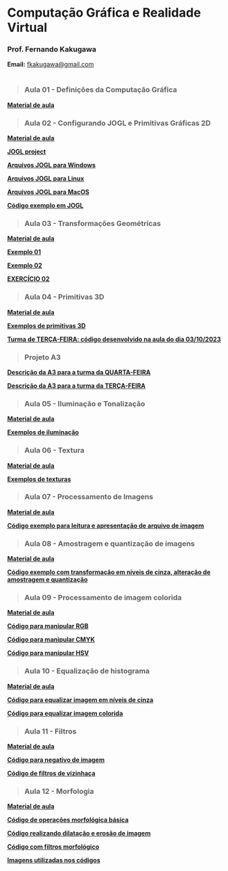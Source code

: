 # Computação Gráfica e Realidade Virtual
### Prof. Fernando Kakugawa
**Email:** [fkakugawa@gmail.com](fkakugawa@gmail.com)
<br><br>
> <h3><Strong>Aula 01 - Definições da Computação Gráfica    

[Material de aula](https://github.com/fkakugawa/ComputacaoGrafica/blob/main/Material%20de%20aulas/CGRV_Aula01-RasterizacaoImagens.pdf)

> <h3><Strong>Aula 02 - Configurando JOGL e Primitivas Gráficas 2D
  
[Material de aula](https://github.com/fkakugawa/ComputacaoGrafica/blob/main/Material%20de%20aulas/CGRV_Aula02-2D.pdf)

[JOGL project](https://jogamp.org/jogl/www/)

[Arquivos JOGL para Windows](https://github.com/fkakugawa/ComputacaoGrafica/tree/main/JOGL_Win64)

[Arquivos JOGL para Linux](https://github.com/fkakugawa/ComputacaoGrafica/tree/main/JOGL_Linux)

[Arquivos JOGL para MacOS](https://github.com/fkakugawa/ComputacaoGrafica/blob/main/JOGL_MacOS.zip)

[Código exemplo em JOGL](https://github.com/fkakugawa/ComputacaoGrafica/tree/main/cenaExemplo)

> <h3><Strong>Aula 03 - Transformações Geométricas

[Material de aula](https://github.com/fkakugawa/ComputacaoGrafica/blob/main/Material%20de%20aulas/CGRV_Aula03-Transformacoes%20Geometricas.pdf)

[Exemplo 01](https://github.com/fkakugawa/ComputacaoGrafica/tree/main/aula03Exemplo01)

[Exemplo 02](https://github.com/fkakugawa/ComputacaoGrafica/tree/main/aula03Exemplo02)

[EXERCÍCIO 02](https://github.com/fkakugawa/ComputacaoGrafica/tree/main/aula03_Exercicio02)

> <h3><Strong>Aula 04 - Primitivas 3D

[Material de aula](https://github.com/fkakugawa/ComputacaoGrafica/blob/main/Material%20de%20aulas/CGRV_Aula04-3D.pdf)

[Exemplos de primitivas 3D](https://github.com/fkakugawa/ComputacaoGrafica/tree/main/aula04_Exemplos)

[Turma de TERÇA-FEIRA: código desenvolvido na aula do dia 03/10/2023](https://github.com/fkakugawa/ComputacaoGrafica/tree/main/aula20231003)

> <h3><Strong>Projeto A3

[Descrição da A3 para a turma da QUARTA-FEIRA](https://github.com/fkakugawa/ComputacaoGrafica/blob/main/Material%20de%20aulas/A3_QUARTA.pdf)

[Descrição da A3 para a turma da TERÇA-FEIRA](https://github.com/fkakugawa/ComputacaoGrafica/blob/main/Material%20de%20aulas/A3_TERCA.pdf)

> <h3><Strong>Aula 05 - Iluminação e Tonalização

[Material de aula](https://github.com/fkakugawa/ComputacaoGrafica/blob/main/Material%20de%20aulas/CG_Aula05-Iluminacao.pdf)

[Exemplos de iluminação](https://github.com/fkakugawa/ComputacaoGrafica/tree/main/aula05_Exemple/src)

> <h3><Strong>Aula 06 - Textura

[Material de aula](https://github.com/fkakugawa/ComputacaoGrafica/blob/main/Material%20de%20aulas/CGRV_Aula06_Textura.pdf)

[Exemplos de texturas](https://github.com/fkakugawa/ComputacaoGrafica/tree/main/aula06-Textura)

> <h3><Strong>Aula 07 - Processamento de Imagens

[Material de aula](https://github.com/fkakugawa/ComputacaoGrafica/blob/main/Material%20de%20aulas/CGRV_Aula07_ProcessamentoImagem.pdf)

[Código exemplo para leitura e apresentação de arquivo de imagem](https://github.com/fkakugawa/ComputacaoGrafica/tree/main/ExemplosProcessamentoImagem)

> <h3><Strong>Aula 08 - Amostragem e quantização de imagens

[Material de aula](https://github.com/fkakugawa/ComputacaoGrafica/blob/main/Material%20de%20aulas/CGRV_Aula08-Amostragem.pdf)

[Código exemplo com transformação em níveis de cinza, alteração de amostragem e quantização](https://github.com/fkakugawa/ComputacaoGrafica/blob/main/ExemplosProcessamentoImagem/CGRV_Aula08.ipynb)

> <h3><Strong>Aula 09 - Processamento de imagem colorida

[Material de aula](https://github.com/fkakugawa/ComputacaoGrafica/blob/main/Material%20de%20aulas/CGRV_Aula09-ImagemColorida.pdf)

[Código para manipular RGB](https://github.com/fkakugawa/ComputacaoGrafica/blob/main/ExemplosProcessamentoImagem/Teste_RGB.ipynb)

[Código para manipular CMYK](https://github.com/fkakugawa/ComputacaoGrafica/blob/main/ExemplosProcessamentoImagem/Teste_CMYK.ipynb)

[Código para manipular HSV](https://github.com/fkakugawa/ComputacaoGrafica/blob/main/ExemplosProcessamentoImagem/Teste_HSV.ipynb)

> <h3><Strong>Aula 10 - Equalização de histograma

[Material de aula]()

[Código para equalizar imagem em níveis de cinza](https://github.com/fkakugawa/ComputacaoGrafica/blob/main/ExemplosProcessamentoImagem/Teste_histograma_cinza.ipynb)

[Código para equalizar imagem colorida](https://github.com/fkakugawa/ComputacaoGrafica/blob/main/ExemplosProcessamentoImagem/Teste_histograma_RGB.ipynb)

> <h3><Strong>Aula 11 - Filtros

[Material de aula](https://github.com/fkakugawa/ComputacaoGrafica/blob/main/Material%20de%20aulas/CGRV_Aula11-Filtros.pdf)

[Código para negativo de imagem](https://github.com/fkakugawa/ComputacaoGrafica/blob/main/ExemplosProcessamentoImagem/Negativo.ipynb)

[Código de filtros de vizinhaça](https://github.com/fkakugawa/ComputacaoGrafica/blob/main/ExemplosProcessamentoImagem/Filtro_Vizinhanca.ipynb)

> <h3><Strong>Aula 12 - Morfologia

[Material de aula](https://github.com/fkakugawa/ComputacaoGraficaRealidadeVirtual/blob/main/material%20de%20aulas/CGRV_Aula12-Morfologia.pdf)

[Código de operações morfológica básica](https://github.com/fkakugawa/ComputacaoGraficaRealidadeVirtual/blob/main/ExemploProcessamentoImagem/Exemplo_Operacao_Basica.ipynb)

[Código realizando dilatação e erosão de imagem](https://github.com/fkakugawa/ComputacaoGraficaRealidadeVirtual/blob/main/ExemploProcessamentoImagem/Exemplo_Dilatacao_Erosao.ipynb)

[Código com filtros morfológico](https://github.com/fkakugawa/ComputacaoGraficaRealidadeVirtual/blob/main/ExemploProcessamentoImagem/Exemplo_Filtro_Morfologico.ipynb)

[Imagens utilizadas nos códigos](https://github.com/fkakugawa/ComputacaoGraficaRealidadeVirtual/tree/main/ExemploProcessamentoImagem/ImagensMorfologia)
